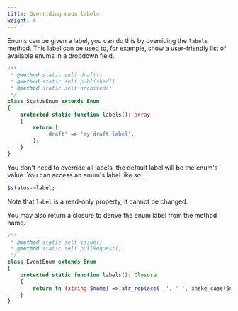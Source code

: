 ```yaml
---
title: Overriding enum labels
weight: 4
---
```


Enums can be given a label, you can do this by overriding the `labels` method. This label can be used to, for example, show a user-friendly list of available enums in a dropdown field.

```php
/**
 * @method static self draft()
 * @method static self published()
 * @method static self archived()
 */
class StatusEnum extends Enum
{
    protected static function labels(): array
    {
        return [
            'draft' => 'my draft label',
        ];
    }
}
```

You don't need to override all labels, the default label will be the enum's value. You can access an enum's label like so:

```php
$status->label;
```

Note that `label` is a read-only property, it cannot be changed.

You may also return a closure to derive the enum label from the method name.

```php
/**
 * @method static self issue()
 * @method static self pullRequest()
 */
class EventEnum extends Enum
{
    protected static function labels(): Closure
    {
        return fn (string $name) => str_replace('_', ' ', snake_case($name));
    }
}
```
